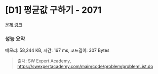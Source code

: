 # [D1] 평균값 구하기 - 2071 

[문제 링크](https://swexpertacademy.com/main/code/problem/problemDetail.do?contestProbId=AV5QRnJqA5cDFAUq) 

### 성능 요약

메모리: 58,244 KB, 시간: 167 ms, 코드길이: 307 Bytes



> 출처: SW Expert Academy, https://swexpertacademy.com/main/code/problem/problemList.do
